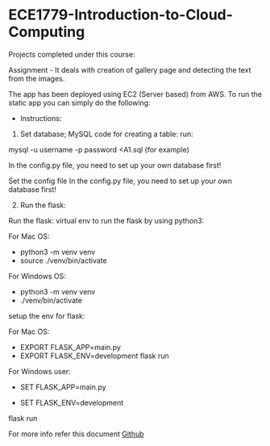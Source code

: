 # ECE1779-Introduction-to-Cloud-Computing
Projects completed under this course:

Assignment - It deals with creation of gallery page and detecting the text from the images.

The app has been deployed using EC2 (Server based) from AWS. To run the static app you can simply do the following:

- Instructions:
1. Set database;
MySQL code for creating a table: run:

mysql -u username -p password <A1.sql (for example)

In the config.py file, you need to set up your own database first!

Set the config file In the config.py file, you need to set up your own database first!

2. Run the flask:

Run the flask: virtual env to run the flask by using python3:

For Mac OS:

- python3 -m venv venv
- source ./venv/bin/activate

For Windows OS:

- python3 -m venv venv
- ./venv/bin/activate

setup the env for flask:

For Mac OS:

- EXPORT FLASK_APP=main.py
- EXPORT FLASK_ENV=development flask run

For Windows user:

- SET FLASK_APP=main.py

- SET FLASK_ENV=development

flask run

For more info refer this document
[Github](https://github.com/) 
